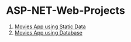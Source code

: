 # ASP-NET-Web-Projects

1. [Movies App using Static Data](https://github.com/pandavshyam/ASP-NET-Applications/tree/master/MoviesProject)
2. [Movies App using Database](https://github.com/pandavshyam/ASP-NET-Applications/tree/master/MovieProjectWithDatabase)
